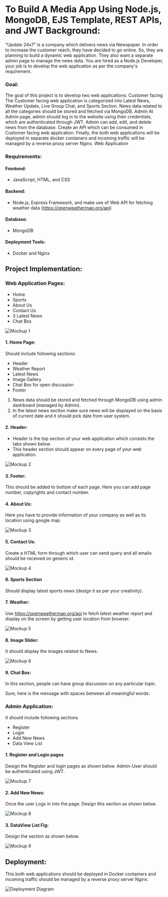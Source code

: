 
# To Build A Media App Using Node.js, MongoDB, EJS Template, REST APIs, and JWT Background: 
“Update 24x7” is a company which delivers news via Newspaper. In order to increase the customer reach, they have decided to go online. 
So, they are planning to build a dynamic web application. They also want a separate admin page to manage the news data. 
You are hired as a Node.js Developer, your job is to develop the web application as per the company's requirement. 

### Goal: 
The goal of this project is to develop two web applications: Customer facing The Customer facing web application is categorized into Latest News, Weather Update, Live Group Chat, and Sports Section. 
News data related to all the categories should be stored and fetched via MongoDB. Admin At Admin page, admin should log in to the website using their credentials, which are authenticated through JWT. 
Admin can add, edit, and delete news from the database. Create an API which can be consumed in Customer facing web application. 
Finally, the both web applications will be deployed in separate docker containers and incoming traffic will be managed by a reverse proxy server Nginx. Web Application 

### Requirements:  
#### Frontend: 
- JavaScript, HTML, and CSS 
#### Backend: 
- Node.js, Express Framework, and make use of Web API for fetching weather data (https://openweathermap.org/api) 
#### Database: 
- MongoDB 
#### Deployment Tools: 
- Docker and Nginx 

## Project Implementation: 
### Web Application Pages: 
- Home
- Sports
- About Us
- Contact Us
- 3 Latest News
- Chat Box

![Mockup 1](/assets/mockup-1.png "Mockup 1")

#### 1. Home Page: 
Should include following sections:
  - Header
  - Weather Report
  - Latest News
  - Image Gallery
  - Chat Box for open discussion
  -  Footer

1. News data should be stored and fetched through MongoDB using admin dashboard (managed by Admin).
2. In the latest news section make sure news will be displayed on the basis of current date and it should pick date from user system.

#### 2. Header:
- Header is the top section of your web application which consists the tabs shown below
- This header section should appear on every page of your web application.

![Mockup 2](/assets/mockup-2.png "Mockup 2")

#### 3. Footer:
This should be added to bottom of each page. Here you can add page number, copyrights and contact number.

#### 4. About Us: 
Here you have to provide information of your company as well as its location using google map.

![Mockup 3](/assets/mockup-3.png "Mockup 3")

#### 5. Contact Us: 
Create a HTML form through which user can send query and all emails should be received on generic id.

![Mockup 4](/assets/mockup-4.png "Mockup 4")

#### 6. Sports Section 
Should display latest sports news (design it as per your creativity).

#### 7. Weather: 
Use https://openweathermap.org/api to fetch latest weather report and display on the screen by getting user location from browser.

![Mockup 5](/assets/mockup-5.png "Mockup 5")

#### 8. Image Slider: 
It should display the images related to News.

![Mockup 6](/assets/mockup-6.png "Mockup 6")

#### 9. Chat Box: 
In this section, people can have group discussion on any particular topic.

Sure, here is the message with spaces between all meaningful words:

### Admin Application: 
It should include following sections 
- Register
- Login
- Add New News
- Data View List

#### 1. Register and Login pages 
Design the Register and login pages as shown below. Admin-User should be authenticated using JWT.

![Mockup 7](/assets/mockup-7.png "Mockup 7")

#### 2. Add New News: 
Once the user Logs in into the page. Design this section as shown below.

![Mockup 8](/assets/mockup-8.png "Mockup 8")

#### 3. DataView List Fig:
Design the section as shown below.

![Mockup 9](/assets/mockup-9.png "Mockup 9")

## Deployment: 
This both web applications should be deployed in Docker containers and incoming traffic should be managed by a reverse proxy server Nginx.

![Deployment Diagram](/assets/deployment-diagram.png "Desployment Diagram")
